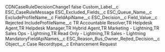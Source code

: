 <?xml version="1.0" encoding="UTF-8"?>
<CustomMetadata xmlns="http://soap.sforce.com/2006/04/metadata" xmlns:xsi="http://www.w3.org/2001/XMLSchema-instance" xmlns:xsd="http://www.w3.org/2001/XMLSchema">
    <label>CDNCaseRuleDecisionChange1</label>
    <protected>false</protected>
    <values>
        <field>Custom_Label__c</field>
        <value xsi:type="xsd:string">ESC_CaseRuleMessage</value>
    </values>
    <values>
        <field>ESC_Excluded_Fields__c</field>
        <value xsi:nil="true"/>
    </values>
    <values>
        <field>ESC_Queue_Name__c</field>
        <value xsi:nil="true"/>
    </values>
    <values>
        <field>ExcludeProfileName__c</field>
        <value xsi:nil="true"/>
    </values>
    <values>
        <field>FieldApiName__c</field>
        <value xsi:type="xsd:string">ESC_Decision__c</value>
    </values>
    <values>
        <field>Field_Value__c</field>
        <value xsi:type="xsd:string">Rejected</value>
    </values>
    <values>
        <field>IncludeProfileName__c</field>
        <value xsi:type="xsd:string">TR Accountable Resolver,TR Helpdesk Agent,TR Helpdesk Manager,TR Hybrid Agent,TR Marketing - Lightning,TR Sales Ops - Lightning,TR Read Only - Lightning,TR Sales - Lightning</value>
    </values>
    <values>
        <field>MandatoryFieldApiNames__c</field>
        <value xsi:type="xsd:string">ESC_Reason_Bus_Owner_Rejted_Decision__c</value>
    </values>
    <values>
        <field>Object__c</field>
        <value xsi:type="xsd:string">Case</value>
    </values>
    <values>
        <field>Recordtype__c</field>
        <value xsi:type="xsd:string">Enhancement Request</value>
    </values>
</CustomMetadata>
